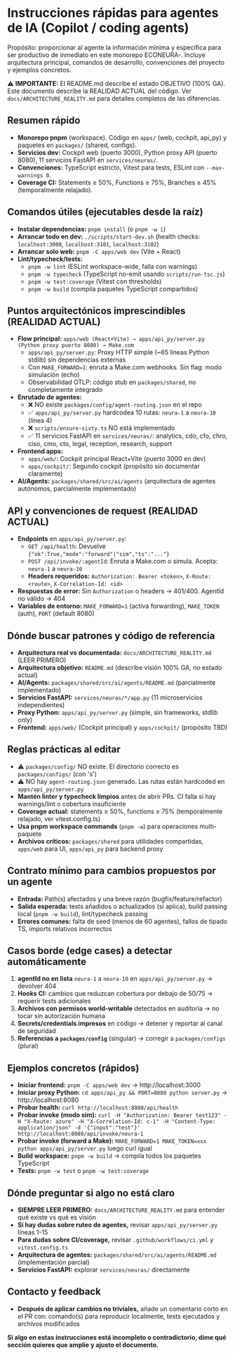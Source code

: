 # Instrucciones rápidas para agentes de IA (Copilot / coding agents)

Propósito: proporcionar al agente la información mínima y específica para ser
productivo de inmediato en este monorepo ECONEURA-. Incluye arquitectura
principal, comandos de desarrollo, convenciones del proyecto y ejemplos
concretos.

⚠️ **IMPORTANTE:** El README.md describe el estado OBJETIVO (100% GA). Este documento describe la REALIDAD ACTUAL del código. Ver `docs/ARCHITECTURE_REALITY.md` para detalles completos de las diferencias.

## Resumen rápido
- **Monorepo pnpm** (workspace). Código en `apps/` (web, cockpit, api_py) y paquetes en `packages/` (shared, configs).
- **Servicios dev:** Cockpit web (puerto 3000), Python proxy API (puerto 8080), 11 servicios FastAPI en `services/neuras/`.
- **Convenciones:** TypeScript estricto, Vitest para tests, ESLint con `--max-warnings 0`.
- **Coverage CI:** Statements ≥ 50%, Functions ≥ 75%, Branches ≥ 45% (temporalmente relajado).

## Comandos útiles (ejecutables desde la raíz)
- **Instalar dependencias:** `pnpm install` (o `pnpm -w i`)
- **Arrancar todo en dev:** `./scripts/start-dev.sh` (health checks: `localhost:3000`, `localhost:3101`, `localhost:3102`)  
- **Arrancar solo web:** `pnpm -C apps/web dev` (Vite + React)
- **Lint/typecheck/tests:**
  - `pnpm -w lint` (ESLint workspace-wide, falla con warnings)
  - `pnpm -w typecheck` (TypeScript no-emit usando `scripts/run-tsc.js`)  
  - `pnpm -w test:coverage` (Vitest con thresholds)
  - `pnpm -w build` (compila paquetes TypeScript compartidos)

## Puntos arquitectónicos imprescindibles (REALIDAD ACTUAL)
- **Flow principal:** `apps/web (React+Vite) → apps/api_py/server.py (Python proxy puerto 8080) → Make.com`
  - `apps/api_py/server.py`: Proxy HTTP simple (~65 líneas Python stdlib) sin dependencias externas
  - Con `MAKE_FORWARD=1`: enruta a Make.com webhooks. Sin flag: modo simulación (echo)
  - Observabilidad OTLP: código stub en `packages/shared`, no completamente integrado
- **Enrutado de agentes:** 
  - ❌ NO existe `packages/config/agent-routing.json` en el repo
  - ✅ `apps/api_py/server.py` hardcodea 10 rutas: `neura-1` a `neura-10` (línea 4)
  - ❌ `scripts/ensure-sixty.ts` NO está implementado
  - ✅ 11 servicios FastAPI en `services/neuras/`: analytics, cdo, cfo, chro, ciso, cmo, cto, legal, reception, research, support
- **Frontend apps:**
  - `apps/web/`: Cockpit principal React+Vite (puerto 3000 en dev)
  - `apps/cockpit/`: Segundo cockpit (propósito sin documentar claramente)
- **AI/Agents:** `packages/shared/src/ai/agents` (arquitectura de agentes autónomos, parcialmente implementado)

## API y convenciones de request (REALIDAD ACTUAL)
- **Endpoints** en `apps/api_py/server.py`:
  - `GET /api/health`: Devuelve `{"ok":True,"mode":"forward"|"sim","ts":"..."}`
  - `POST /api/invoke/:agentId`: Enruta a Make.com o simula. Acepta: `neura-1` a `neura-10`
  - **Headers requeridos:** `Authorization: Bearer <token>`, `X-Route: <route>`, `X-Correlation-Id: <id>`
- **Respuestas de error:** Sin `Authorization` o headers → 401/400. AgentId no válido → 404
- **Variables de entorno:** `MAKE_FORWARD=1` (activa forwarding), `MAKE_TOKEN` (auth), `PORT` (default 8080)

## Dónde buscar patrones y código de referencia
- **Arquitectura real vs documentada:** `docs/ARCHITECTURE_REALITY.md` (LEER PRIMERO)
- **Arquitectura objetivo:** `README.md` (describe visión 100% GA, no estado actual)
- **AI/Agents:** `packages/shared/src/ai/agents/README.md` (parcialmente implementado)
- **Servicios FastAPI:** `services/neuras/*/app.py` (11 microservicios independientes)
- **Proxy Python:** `apps/api_py/server.py` (simple, sin frameworks, stdlib only)
- **Frontend:** `apps/web/` (Cockpit principal) y `apps/cockpit/` (propósito TBD)

## Reglas prácticas al editar
- ⚠️ `packages/config/` NO existe. El directorio correcto es `packages/configs/` (con 's')
- ⚠️ NO hay `agent-routing.json` generado. Las rutas están hardcoded en `apps/api_py/server.py`
- **Mantén linter y typecheck limpios** antes de abrir PRs. CI falla si hay warnings/lint o cobertura insuficiente
- **Coverage actual:** statements ≥ 50%, functions ≥ 75% (temporalmente relajado, ver vitest.config.ts)
- **Usa pnpm workspace commands** (`pnpm -w`) para operaciones multi-paquete
- **Archivos críticos:** `packages/shared` para utilidades compartidas, `apps/web` para UI, `apps/api_py` para backend proxy

## Contrato mínimo para cambios propuestos por un agente
- **Entrada:** Path(s) afectados y una breve razón (bugfix/feature/refactor)
- **Salida esperada:** tests añadidos o actualizados (si aplica), build passing local (`pnpm -w build`), lint/typecheck passing
- **Errores comunes:** falta de seed (menos de 60 agentes), fallos de tipado TS, imports relativos incorrectos

## Casos borde (edge cases) a detectar automáticamente
1. **agentId no en lista** `neura-1` a `neura-10` en `apps/api_py/server.py` → devolver 404
2. **Hooks CI:** cambios que reduzcan cobertura por debajo de 50/75 → requerir tests adicionales
3. **Archivos con permisos world-writable** detectados en auditoría → no tocar sin autorización humana
4. **Secrets/credentials impresos** en código → detener y reportar al canal de seguridad
5. **Referencias a `packages/config`** (singular) → corregir a `packages/configs` (plural)

## Ejemplos concretos (rápidos)
- **Iniciar frontend:** `pnpm -C apps/web dev` → http://localhost:3000
- **Iniciar proxy Python:** `cd apps/api_py && PORT=8080 python server.py` → http://localhost:8080
- **Probar health:** `curl http://localhost:8080/api/health`
- **Probar invoke (modo sim):** `curl -H "Authorization: Bearer test123" -H "X-Route: azure" -H "X-Correlation-Id: c-1" -H "Content-Type: application/json" -d '{"input":"test"}' http://localhost:8080/api/invoke/neura-1`
- **Probar invoke (forward a Make):** `MAKE_FORWARD=1 MAKE_TOKEN=xxx python apps/api_py/server.py` luego curl igual
- **Build workspace:** `pnpm -w build` → compila todos los paquetes TypeScript
- **Tests:** `pnpm -w test` o `pnpm -w test:coverage`

## Dónde preguntar si algo no está claro
- **SIEMPRE LEER PRIMERO:** `docs/ARCHITECTURE_REALITY.md` para entender qué existe vs qué es visión
- **Si hay dudas sobre ruteo de agentes,** revisar `apps/api_py/server.py` líneas 1-15
- **Para dudas sobre CI/coverage,** revisar `.github/workflows/ci.yml` y `vitest.config.ts`
- **Arquitectura de agentes:** `packages/shared/src/ai/agents/README.md` (implementación parcial)
- **Servicios FastAPI:** explorar `services/neuras/` directamente

## Contacto y feedback
- **Después de aplicar cambios no triviales,** añade un comentario corto en el PR con: comando(s) para reproducir localmente, tests ejecutados y archivos modificados

**Si algo en estas instrucciones está incompleto o contradictorio, dime qué sección quieres que amplíe y ajusto el documento.**
